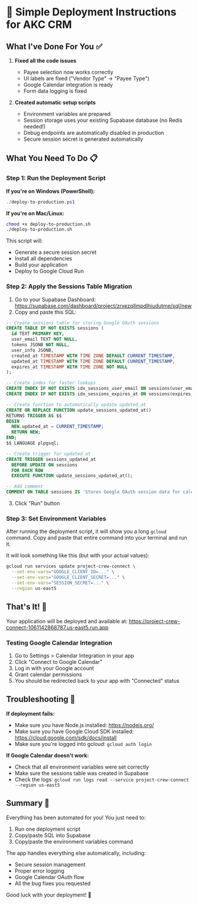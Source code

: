 # 🚀 Simple Deployment Instructions for AKC CRM

## What I've Done For You ✅

1. **Fixed all the code issues**

   - Payee selection now works correctly
   - UI labels are fixed ("Vendor Type" → "Payee Type")
   - Google Calendar integration is ready
   - Form data logging is fixed

2. **Created automatic setup scripts**
   - Environment variables are prepared
   - Session storage uses your existing Supabase database (no Redis needed!)
   - Debug endpoints are automatically disabled in production
   - Secure session secret is generated automatically

## What You Need To Do 📋

### Step 1: Run the Deployment Script

**If you're on Windows (PowerShell):**

```powershell
./deploy-to-production.ps1
```

**If you're on Mac/Linux:**

```bash
chmod +x deploy-to-production.sh
./deploy-to-production.sh
```

This script will:

- Generate a secure session secret
- Install all dependencies
- Build your application
- Deploy to Google Cloud Run

### Step 2: Apply the Sessions Table Migration

1. Go to your Supabase Dashboard: https://supabase.com/dashboard/project/zrxezqllmpdlhiudutme/sql/new
2. Copy and paste this SQL:

```sql
-- Create sessions table for storing Google OAuth sessions
CREATE TABLE IF NOT EXISTS sessions (
  id TEXT PRIMARY KEY,
  user_email TEXT NOT NULL,
  tokens JSONB NOT NULL,
  user_info JSONB,
  created_at TIMESTAMP WITH TIME ZONE DEFAULT CURRENT_TIMESTAMP,
  updated_at TIMESTAMP WITH TIME ZONE DEFAULT CURRENT_TIMESTAMP,
  expires_at TIMESTAMP WITH TIME ZONE NOT NULL
);

-- Create index for faster lookups
CREATE INDEX IF NOT EXISTS idx_sessions_user_email ON sessions(user_email);
CREATE INDEX IF NOT EXISTS idx_sessions_expires_at ON sessions(expires_at);

-- Create function to automatically update updated_at
CREATE OR REPLACE FUNCTION update_sessions_updated_at()
RETURNS TRIGGER AS $$
BEGIN
  NEW.updated_at = CURRENT_TIMESTAMP;
  RETURN NEW;
END;
$$ LANGUAGE plpgsql;

-- Create trigger for updated_at
CREATE TRIGGER sessions_updated_at
  BEFORE UPDATE ON sessions
  FOR EACH ROW
  EXECUTE FUNCTION update_sessions_updated_at();

-- Add comment
COMMENT ON TABLE sessions IS 'Stores Google OAuth session data for calendar integration';
```

3. Click "Run" button

### Step 3: Set Environment Variables

After running the deployment script, it will show you a long `gcloud` command. Copy and paste that entire command into your terminal and run it.

It will look something like this (but with your actual values):

```bash
gcloud run services update project-crew-connect \
  --set-env-vars="GOOGLE_CLIENT_ID=..." \
  --set-env-vars="GOOGLE_CLIENT_SECRET=..." \
  --set-env-vars="SESSION_SECRET=..." \
  --region us-east5
```

## That's It! 🎉

Your application will be deployed and available at:
https://project-crew-connect-1061142868787.us-east5.run.app

### Testing Google Calendar Integration

1. Go to Settings > Calendar Integration in your app
2. Click "Connect to Google Calendar"
3. Log in with your Google account
4. Grant calendar permissions
5. You should be redirected back to your app with "Connected" status

## Troubleshooting 🔧

**If deployment fails:**

- Make sure you have Node.js installed: https://nodejs.org/
- Make sure you have Google Cloud SDK installed: https://cloud.google.com/sdk/docs/install
- Make sure you're logged into gcloud: `gcloud auth login`

**If Google Calendar doesn't work:**

- Check that all environment variables were set correctly
- Make sure the sessions table was created in Supabase
- Check the logs: `gcloud run logs read --service project-crew-connect --region us-east5`

## Summary 📝

Everything has been automated for you! You just need to:

1. Run one deployment script
2. Copy/paste SQL into Supabase
3. Copy/paste the environment variables command

The app handles everything else automatically, including:

- Secure session management
- Proper error logging
- Google Calendar OAuth flow
- All the bug fixes you requested

Good luck with your deployment! 🚀
